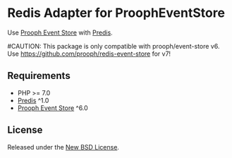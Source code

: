 Redis Adapter for ProophEventStore
=====================================

Use [Prooph Event Store](https://github.com/prooph/event-store) with [Predis](https://github.com/nrk/predis).

#CAUTION: This package is only compatible with prooph/event-store v6. Use https://github.com/prooph/redis-event-store for v7!

Requirements
------------
- PHP >= 7.0
- [Predis](https://github.com/nrk/predis) ^1.0
- [Prooph Event Store](https://github.com/prooph/event-store) ^6.0

License
-------

Released under the [New BSD License](https://github.com/prooph/event-store-doctrine-adapter/blob/master/LICENSE).
